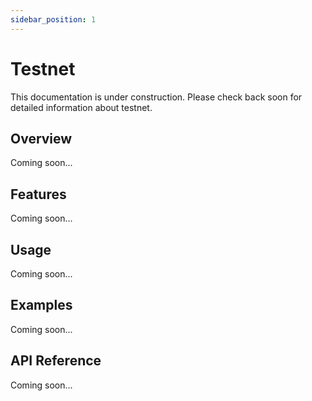 ```yaml
---
sidebar_position: 1
---
```


# Testnet

This documentation is under construction. Please check back soon for detailed information about testnet.

## Overview

Coming soon...

## Features

Coming soon...

## Usage

Coming soon...

## Examples

Coming soon...

## API Reference

Coming soon...
